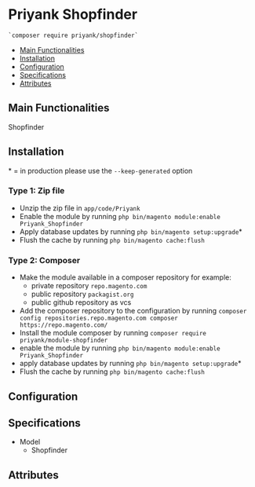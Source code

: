 # Priyank Shopfinder

    `composer require priyank/shopfinder`

 - [Main Functionalities](#markdown-header-main-functionalities)
 - [Installation](#markdown-header-installation)
 - [Configuration](#markdown-header-configuration)
 - [Specifications](#markdown-header-specifications)
 - [Attributes](#markdown-header-attributes)


## Main Functionalities
Shopfinder

## Installation
\* = in production please use the `--keep-generated` option

### Type 1: Zip file

 - Unzip the zip file in `app/code/Priyank`
 - Enable the module by running `php bin/magento module:enable Priyank_Shopfinder`
 - Apply database updates by running `php bin/magento setup:upgrade`\*
 - Flush the cache by running `php bin/magento cache:flush`

### Type 2: Composer

 - Make the module available in a composer repository for example:
    - private repository `repo.magento.com`
    - public repository `packagist.org`
    - public github repository as vcs
 - Add the composer repository to the configuration by running `composer config repositories.repo.magento.com composer https://repo.magento.com/`
 - Install the module composer by running `composer require priyank/module-shopfinder`
 - enable the module by running `php bin/magento module:enable Priyank_Shopfinder`
 - apply database updates by running `php bin/magento setup:upgrade`\*
 - Flush the cache by running `php bin/magento cache:flush`


## Configuration




## Specifications

 - Model
	- Shopfinder


## Attributes



